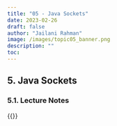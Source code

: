 ```yaml
---
title: "05 - Java Sockets"
date: 2023-02-26
draft: false
author: "Jailani Rahman"
image: /images/topic05_banner.png
description: ""
toc:
---
```


## 5. Java Sockets

### 5.1. Lecture Notes
<div>{{<embed-pdf url="../resources/05 - Java Socket.pdf">}}</div>
